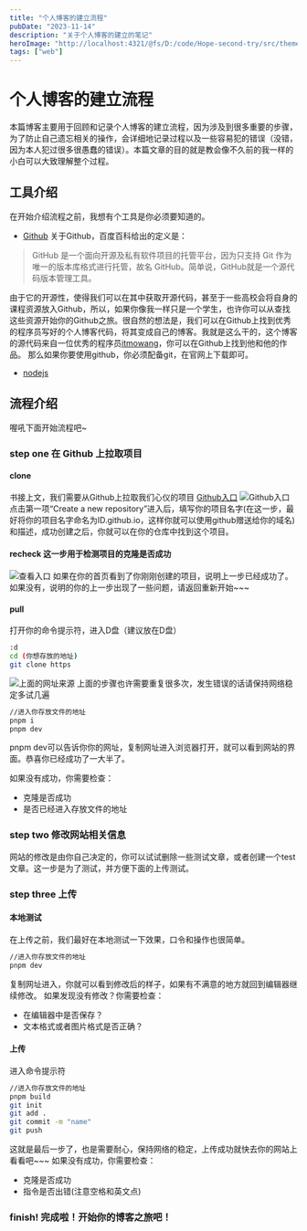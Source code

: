 ```yaml
---
title: "个人博客的建立流程"
pubDate: "2023-11-14"
description: "关于个人博客的建立的笔记"
heroImage: "http://localhost:4321/@fs/D:/code/Hope-second-try/src/theme-simple/assets/media/11.jpg?origWidth=2176&origHeight=1224&origFormat=jpg"
tags: ["web"]
---
```


# 个人博客的建立流程
本篇博客主要用于回顾和记录个人博客的建立流程，因为涉及到很多重要的步骤，为了防止自己遗忘相关的操作，会详细地记录过程以及一些容易犯的错误（没错，因为本人犯过很多很愚蠢的错误）。本篇文章的目的就是教会像不久前的我一样的小白可以大致理解整个过程。

## 工具介绍
在开始介绍流程之前，我想有个工具是你必须要知道的。
    
+ [Github](https://github.com)
关于Github，百度百科给出的定义是：
>GitHub 是一个面向开源及私有软件项目的托管平台，因为只支持 Git 作为唯一的版本库格式进行托管，故名 GitHub。简单说，GitHub就是一个源代码版本管理工具。
    
由于它的开源性，使得我们可以在其中获取开源代码，甚至于一些高校会将自身的课程资源放入Github，所以，如果你像我一样只是一个学生，也许你可以从查找这些资源开始你的Github之旅。很自然的想法是，我们可以在Github上找到优秀的程序员写好的个人博客代码，将其变成自己的博客。我就是这么干的，这个博客的源代码来自一位优秀的程序员[itmowang](https://github.com/itmowang)，你可以在Github上找到他和他的作品。
那么如果你要使用github，你必须配备git，在官网上下载即可。

+ [nodejs](https://nodejs.org/en)

## 流程介绍
喔吼下面开始流程吧~

### step one 在 Github 上拉取项目

#### clone
书接上文，我们需要从Github上拉取我们心仪的项目
[Github入口](https://github.com/itmowang/sxq-astro)
![Github入口](http://img.blog.loli.wang/2023-11-6-astrosetup/01.png)
点击第一项“Create a new repository”进入后，填写你的项目名字(在这一步，最好将你的项目名字命名为ID.github.io，这样你就可以使用github赠送给你的域名)和描述，成功创建之后，你就可以在你的仓库中找到这个项目。

#### recheck 这一步用于检测项目的克隆是否成功
![查看入口](D:\code\Hope-second-try\src\content\blog\2023-11-14-md\11.bmp)
如果在你的首页看到了你刚刚创建的项目，说明上一步已经成功了。如果没有，说明的你的上一步出现了一些问题，请返回重新开始~~~

#### pull

打开你的命令提示符，进入D盘（建议放在D盘）

``` bash
:d
cd (你想存放的地址)
git clone https
```

![上面的网址来源](D:\code\Hope-second-try\src\content\blog\2023-11-14-md\22.bmp)
上面的步骤也许需要重复很多次，发生错误的话请保持网络稳定多试几遍
``` bash
//进入你存放文件的地址
pnpm i
pnpm dev
```
pnpm dev可以告诉你你的网址，复制网址进入浏览器打开，就可以看到网站的界面。恭喜你已经成功了一大半了。

如果没有成功，你需要检查：
+ 克隆是否成功
+ 是否已经进入存放文件的地址

### step two 修改网站相关信息
网站的修改是由你自己决定的，你可以试试删除一些测试文章，或者创建一个test文章。这一步是为了测试，并方便下面的上传测试。

### step three 上传

#### 本地测试
在上传之前，我们最好在本地测试一下效果，口令和操作也很简单。
``` bash
//进入你存放文件的地址
pnpm dev
```
复制网址进入，你就可以看到修改后的样子，如果有不满意的地方就回到编辑器继续修改。
如果发现没有修改？你需要检查：
+ 在编辑器中是否保存？
+ 文本格式或者图片格式是否正确？

#### 上传
进入命令提示符
``` bash
//进入你存放文件的地址
pnpm build
git init
git add .
git commit -m "name"
git push
```
这就是最后一步了，也是需要耐心，保持网络的稳定，上传成功就快去你的网站上看看吧~~~
如果没有成功，你需要检查：
+ 克隆是否成功
+ 指令是否出错(注意空格和英文点)

### finish! 完成啦！开始你的博客之旅吧！

